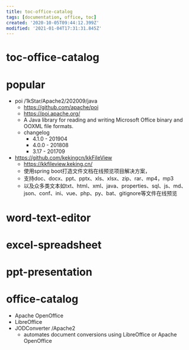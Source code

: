```yaml
---
title: toc-office-catalog
tags: [documentation, office, toc]
created: '2020-10-05T09:44:12.399Z'
modified: '2021-01-04T17:31:31.845Z'
---
```


# toc-office-catalog

# popular

- poi /1kStar/Apache2/202009/java
  - https://github.com/apache/poi
  - https://poi.apache.org/
  - A Java library for reading and writing Microsoft Office binary and OOXML file formats.
  - changelog
    - 4.1.0 - 201904
    - 4.0.0 - 201808
    - 3.17 - 201709 
- https://github.com/kekingcn/kkFileView
  - https://kkfileview.keking.cn/
  - 使用spring boot打造文件文档在线预览项目解决方案，
  - 支持doc、docx、ppt、pptx、xls、xlsx、zip、rar、mp4，mp3
  - 以及众多类文本如txt、html、xml、java、properties、sql、js、md、json、conf、ini、vue、php、py、bat、gitignore等文件在线预览

# word-text-editor

# excel-spreadsheet

# ppt-presentation

# office-catalog

- Apache OpenOffice
- LibreOffice
- JODConverter  /Apache2
  - automates document conversions using LibreOffice or Apache OpenOffice
